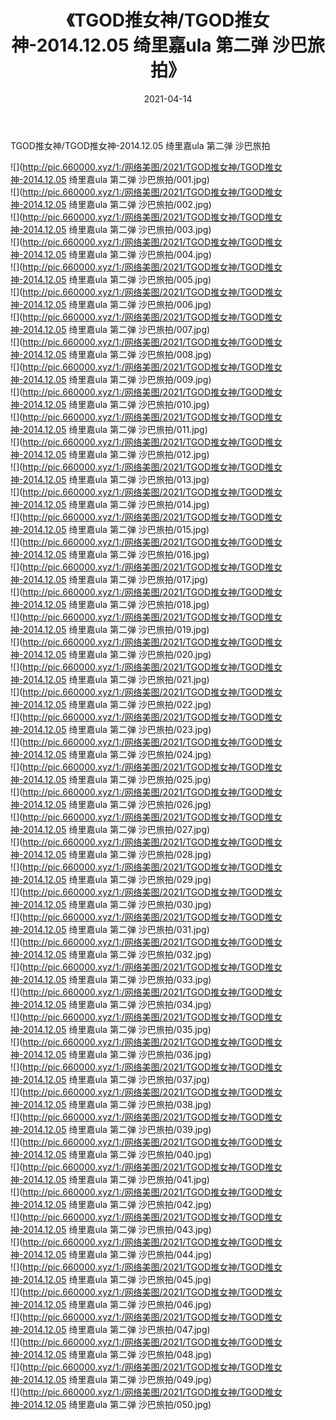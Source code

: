 ﻿---
layout: post
title:  《TGOD推女神/TGOD推女神-2014.12.05 绮里嘉ula 第二弹 沙巴旅拍》
date:   2021-04-14
img: http://pic.660000.xyz/1:/网络美图/2021/TGOD推女神/TGOD推女神-2014.12.05 绮里嘉ula 第二弹 沙巴旅拍/000.jpg
categories: [美女, 清纯, 唯美]
---

TGOD推女神/TGOD推女神-2014.12.05 绮里嘉ula 第二弹 沙巴旅拍

 ![](http://pic.660000.xyz/1:/网络美图/2021/TGOD推女神/TGOD推女神-2014.12.05 绮里嘉ula 第二弹 沙巴旅拍/001.jpg) <br>![](http://pic.660000.xyz/1:/网络美图/2021/TGOD推女神/TGOD推女神-2014.12.05 绮里嘉ula 第二弹 沙巴旅拍/002.jpg) <br>![](http://pic.660000.xyz/1:/网络美图/2021/TGOD推女神/TGOD推女神-2014.12.05 绮里嘉ula 第二弹 沙巴旅拍/003.jpg) <br>![](http://pic.660000.xyz/1:/网络美图/2021/TGOD推女神/TGOD推女神-2014.12.05 绮里嘉ula 第二弹 沙巴旅拍/004.jpg) <br>![](http://pic.660000.xyz/1:/网络美图/2021/TGOD推女神/TGOD推女神-2014.12.05 绮里嘉ula 第二弹 沙巴旅拍/005.jpg) <br>![](http://pic.660000.xyz/1:/网络美图/2021/TGOD推女神/TGOD推女神-2014.12.05 绮里嘉ula 第二弹 沙巴旅拍/006.jpg) <br>![](http://pic.660000.xyz/1:/网络美图/2021/TGOD推女神/TGOD推女神-2014.12.05 绮里嘉ula 第二弹 沙巴旅拍/007.jpg) <br>![](http://pic.660000.xyz/1:/网络美图/2021/TGOD推女神/TGOD推女神-2014.12.05 绮里嘉ula 第二弹 沙巴旅拍/008.jpg) <br>![](http://pic.660000.xyz/1:/网络美图/2021/TGOD推女神/TGOD推女神-2014.12.05 绮里嘉ula 第二弹 沙巴旅拍/009.jpg) <br>![](http://pic.660000.xyz/1:/网络美图/2021/TGOD推女神/TGOD推女神-2014.12.05 绮里嘉ula 第二弹 沙巴旅拍/010.jpg) <br>![](http://pic.660000.xyz/1:/网络美图/2021/TGOD推女神/TGOD推女神-2014.12.05 绮里嘉ula 第二弹 沙巴旅拍/011.jpg) <br>![](http://pic.660000.xyz/1:/网络美图/2021/TGOD推女神/TGOD推女神-2014.12.05 绮里嘉ula 第二弹 沙巴旅拍/012.jpg) <br>![](http://pic.660000.xyz/1:/网络美图/2021/TGOD推女神/TGOD推女神-2014.12.05 绮里嘉ula 第二弹 沙巴旅拍/013.jpg) <br>![](http://pic.660000.xyz/1:/网络美图/2021/TGOD推女神/TGOD推女神-2014.12.05 绮里嘉ula 第二弹 沙巴旅拍/014.jpg) <br>![](http://pic.660000.xyz/1:/网络美图/2021/TGOD推女神/TGOD推女神-2014.12.05 绮里嘉ula 第二弹 沙巴旅拍/015.jpg) <br>![](http://pic.660000.xyz/1:/网络美图/2021/TGOD推女神/TGOD推女神-2014.12.05 绮里嘉ula 第二弹 沙巴旅拍/016.jpg) <br>![](http://pic.660000.xyz/1:/网络美图/2021/TGOD推女神/TGOD推女神-2014.12.05 绮里嘉ula 第二弹 沙巴旅拍/017.jpg) <br>![](http://pic.660000.xyz/1:/网络美图/2021/TGOD推女神/TGOD推女神-2014.12.05 绮里嘉ula 第二弹 沙巴旅拍/018.jpg) <br>![](http://pic.660000.xyz/1:/网络美图/2021/TGOD推女神/TGOD推女神-2014.12.05 绮里嘉ula 第二弹 沙巴旅拍/019.jpg) <br>![](http://pic.660000.xyz/1:/网络美图/2021/TGOD推女神/TGOD推女神-2014.12.05 绮里嘉ula 第二弹 沙巴旅拍/020.jpg) <br>![](http://pic.660000.xyz/1:/网络美图/2021/TGOD推女神/TGOD推女神-2014.12.05 绮里嘉ula 第二弹 沙巴旅拍/021.jpg) <br>![](http://pic.660000.xyz/1:/网络美图/2021/TGOD推女神/TGOD推女神-2014.12.05 绮里嘉ula 第二弹 沙巴旅拍/022.jpg) <br>![](http://pic.660000.xyz/1:/网络美图/2021/TGOD推女神/TGOD推女神-2014.12.05 绮里嘉ula 第二弹 沙巴旅拍/023.jpg) <br>![](http://pic.660000.xyz/1:/网络美图/2021/TGOD推女神/TGOD推女神-2014.12.05 绮里嘉ula 第二弹 沙巴旅拍/024.jpg) <br>![](http://pic.660000.xyz/1:/网络美图/2021/TGOD推女神/TGOD推女神-2014.12.05 绮里嘉ula 第二弹 沙巴旅拍/025.jpg) <br>![](http://pic.660000.xyz/1:/网络美图/2021/TGOD推女神/TGOD推女神-2014.12.05 绮里嘉ula 第二弹 沙巴旅拍/026.jpg) <br>![](http://pic.660000.xyz/1:/网络美图/2021/TGOD推女神/TGOD推女神-2014.12.05 绮里嘉ula 第二弹 沙巴旅拍/027.jpg) <br>![](http://pic.660000.xyz/1:/网络美图/2021/TGOD推女神/TGOD推女神-2014.12.05 绮里嘉ula 第二弹 沙巴旅拍/028.jpg) <br>![](http://pic.660000.xyz/1:/网络美图/2021/TGOD推女神/TGOD推女神-2014.12.05 绮里嘉ula 第二弹 沙巴旅拍/029.jpg) <br>![](http://pic.660000.xyz/1:/网络美图/2021/TGOD推女神/TGOD推女神-2014.12.05 绮里嘉ula 第二弹 沙巴旅拍/030.jpg) <br>![](http://pic.660000.xyz/1:/网络美图/2021/TGOD推女神/TGOD推女神-2014.12.05 绮里嘉ula 第二弹 沙巴旅拍/031.jpg) <br>![](http://pic.660000.xyz/1:/网络美图/2021/TGOD推女神/TGOD推女神-2014.12.05 绮里嘉ula 第二弹 沙巴旅拍/032.jpg) <br>![](http://pic.660000.xyz/1:/网络美图/2021/TGOD推女神/TGOD推女神-2014.12.05 绮里嘉ula 第二弹 沙巴旅拍/033.jpg) <br>![](http://pic.660000.xyz/1:/网络美图/2021/TGOD推女神/TGOD推女神-2014.12.05 绮里嘉ula 第二弹 沙巴旅拍/034.jpg) <br>![](http://pic.660000.xyz/1:/网络美图/2021/TGOD推女神/TGOD推女神-2014.12.05 绮里嘉ula 第二弹 沙巴旅拍/035.jpg) <br>![](http://pic.660000.xyz/1:/网络美图/2021/TGOD推女神/TGOD推女神-2014.12.05 绮里嘉ula 第二弹 沙巴旅拍/036.jpg) <br>![](http://pic.660000.xyz/1:/网络美图/2021/TGOD推女神/TGOD推女神-2014.12.05 绮里嘉ula 第二弹 沙巴旅拍/037.jpg) <br>![](http://pic.660000.xyz/1:/网络美图/2021/TGOD推女神/TGOD推女神-2014.12.05 绮里嘉ula 第二弹 沙巴旅拍/038.jpg) <br>![](http://pic.660000.xyz/1:/网络美图/2021/TGOD推女神/TGOD推女神-2014.12.05 绮里嘉ula 第二弹 沙巴旅拍/039.jpg) <br>![](http://pic.660000.xyz/1:/网络美图/2021/TGOD推女神/TGOD推女神-2014.12.05 绮里嘉ula 第二弹 沙巴旅拍/040.jpg) <br>![](http://pic.660000.xyz/1:/网络美图/2021/TGOD推女神/TGOD推女神-2014.12.05 绮里嘉ula 第二弹 沙巴旅拍/041.jpg) <br>![](http://pic.660000.xyz/1:/网络美图/2021/TGOD推女神/TGOD推女神-2014.12.05 绮里嘉ula 第二弹 沙巴旅拍/042.jpg) <br>![](http://pic.660000.xyz/1:/网络美图/2021/TGOD推女神/TGOD推女神-2014.12.05 绮里嘉ula 第二弹 沙巴旅拍/043.jpg) <br>![](http://pic.660000.xyz/1:/网络美图/2021/TGOD推女神/TGOD推女神-2014.12.05 绮里嘉ula 第二弹 沙巴旅拍/044.jpg) <br>![](http://pic.660000.xyz/1:/网络美图/2021/TGOD推女神/TGOD推女神-2014.12.05 绮里嘉ula 第二弹 沙巴旅拍/045.jpg) <br>![](http://pic.660000.xyz/1:/网络美图/2021/TGOD推女神/TGOD推女神-2014.12.05 绮里嘉ula 第二弹 沙巴旅拍/046.jpg) <br>![](http://pic.660000.xyz/1:/网络美图/2021/TGOD推女神/TGOD推女神-2014.12.05 绮里嘉ula 第二弹 沙巴旅拍/047.jpg) <br>![](http://pic.660000.xyz/1:/网络美图/2021/TGOD推女神/TGOD推女神-2014.12.05 绮里嘉ula 第二弹 沙巴旅拍/048.jpg) <br>![](http://pic.660000.xyz/1:/网络美图/2021/TGOD推女神/TGOD推女神-2014.12.05 绮里嘉ula 第二弹 沙巴旅拍/049.jpg) <br>![](http://pic.660000.xyz/1:/网络美图/2021/TGOD推女神/TGOD推女神-2014.12.05 绮里嘉ula 第二弹 沙巴旅拍/050.jpg) <br>